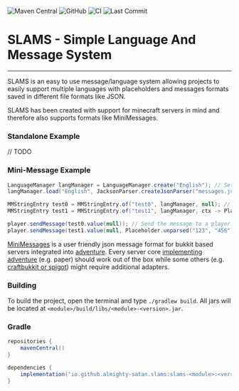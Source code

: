 ![Maven Central](https://img.shields.io/maven-central/v/io.github.almighty-satan.slams/slams-parser-jackson?style=flat-square)
![GitHub](https://img.shields.io/github/license/Almighty-Satan/SLAMS?style=flat-square)
![CI](https://img.shields.io/github/actions/workflow/status/Almighty-Satan/SLAMS/gradle-build.yml?branch=master&style=flat-square)
![Last Commit](https://img.shields.io/github/last-commit/Almighty-Satan/SLAMS?style=flat-square)

# SLAMS - Simple Language And Message System

___

SLAMS is an easy to use message/language system allowing projects to easily support multiple languages with placeholders and messages formats saved in different file formats like JSON.

SLAMS has been created with support for minecraft servers in mind and therefore also supports formats like MiniMessages.

### Standalone Example
// TODO

### Mini-Message Example
```java
LanguageManager langManager = LanguageManager.create("English"); // Set English as the default language
langManager.load("English", JacksonParser.createJsonParser("messages.json")); // Register language and load messages from JSON file

MMStringEntry test0 = MMStringEntry.of("test0", langManager, null); // Just a simple message
MMStringEntry test1 = MMStringEntry.of("test1", langManager, ctx -> Placeholder.unparsed("hello", "world")); // Message with placeholder, "hello" will be replaced with "world"

player.sendMessage(test0.value(null)); // Send the message to a player. No context is provided and therefore the default language will be used. See Context#language
player.sendMessage(test1.value(null, Placeholder.unparsed("123", "456"))); // Send another message but add an additional placeholder
```

[MiniMessages](https://docs.advntr.dev/minimessage/index.html) is a user friendly json message format for bukkit based servers integrated into [adventure](https://github.com/KyoriPowered/adventure). Every server core [implementing adventure](https://docs.advntr.dev/platform/native.html) (e.g. paper) should work out of the box while some others (e.g. [craftbukkit or spigot](https://docs.advntr.dev/platform/bukkit.html)) might require additional adapters.

### Building
To build the project, open the terminal and type `./gradlew build`. All jars will be located at `<module>/build/libs/<module>-<version>.jar`.

### Gradle
```gradle
repositories {
    mavenCentral()
}

dependencies {
    implementation("io.github.almighty-satan.slams:slams-<module>:<version>")
}
```

